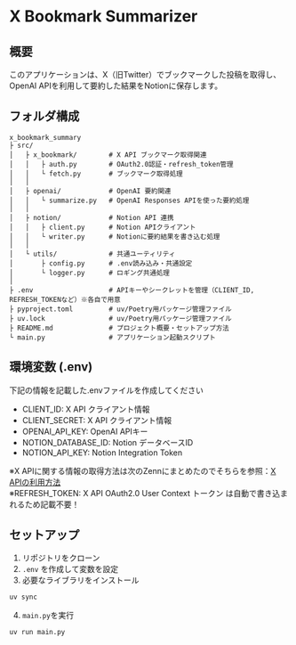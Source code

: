# X Bookmark Summarizer

## 概要
このアプリケーションは、X（旧Twitter）でブックマークした投稿を取得し、OpenAI APIを利用して要約した結果をNotionに保存します。

## フォルダ構成
```
x_bookmark_summary
├ src/
│   ├ x_bookmark/        # X API ブックマーク取得関連
│   │   ├ auth.py        # OAuth2.0認証・refresh_token管理
│   │   └ fetch.py       # ブックマーク取得処理
│   │
│   ├ openai/            # OpenAI 要約関連
│   │   └ summarize.py   # OpenAI Responses APIを使った要約処理
│   │
│   ├ notion/            # Notion API 連携
│   │   ├ client.py      # Notion APIクライアント
│   │   └ writer.py      # Notionに要約結果を書き込む処理
│   │
│   └ utils/             # 共通ユーティリティ
│       ├ config.py      # .env読み込み・共通設定
│       └ logger.py      # ロギング共通処理
│
├ .env                   # APIキーやシークレットを管理（CLIENT_ID, REFRESH_TOKENなど）※各自で用意
├ pyproject.toml         # uv/Poetry用パッケージ管理ファイル
├ uv.lock                # uv/Poetry用パッケージ管理ファイル
├ README.md              # プロジェクト概要・セットアップ方法
└ main.py                # アプリケーション起動スクリプト
```


## 環境変数 (.env)
下記の情報を記載した.envファイルを作成してください
- CLIENT_ID: X API クライアント情報
- CLIENT_SECRET: X API クライアント情報
- OPENAI_API_KEY: OpenAI APIキー
- NOTION_DATABASE_ID: Notion データベースID
- NOTION_API_KEY: Notion Integration Token

※X APIに関する情報の取得方法は次のZennにまとめたのでそちらを参照：[X APIの利用方法](https://zenn.dev/kazu_yama/articles/f415d957f4a791)  
※REFRESH_TOKEN: X API OAuth2.0 User Context トークン  は自動で書き込まれるため記載不要！


## セットアップ
1. リポジトリをクローン
2. `.env` を作成して変数を設定
3. 必要なライブラリをインストール
```bash
uv sync
```
4. `main.py`を実行
```bash
uv run main.py
```



